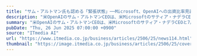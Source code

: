 ```yaml
---
title: "サム・アルトマン氏も認める「緊張状態」──Microsoft、OpenAIへの出資比率見直しか"
description: "米OpenAIのサム・アルトマンCEOは、米Microsoftのサティア・ナデラCEOと7月23日に電話で会談し、将来的な協業関係について話し合ったと、24日に公開されたニューヨーク・タイムズのポッドキャスト番組で語った。"
summary: "米OpenAIのサム・アルトマンCEOは、米Microsoftのサティア・ナデラCEOと7月23日に電話で会談し、将来的な協業関係について話し合ったと、24日に公開されたニューヨーク・タイムズのポッドキャスト番組で語った。"
pubDate: "Thu, 26 Jun 2025 07:00:00 +0900"
source: "ITmedia AI"
url: "https://www.itmedia.co.jp/business/articles/2506/25/news114.html"
thumbnail: "https://image.itmedia.co.jp/business/articles/2506/25/cover_news114.jpg"
---
```


